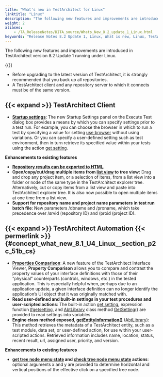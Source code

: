 ```yaml
--- 
title: "What's new in TestArchitect for Linux"
linktitle: "Linux"
description: "The following new features and improvements are introduced in TestArchitect version 8.2 Update 1 running under Linux."
weight: 2
aliases: 
    - /TA_ReleaseNotes/DITA_source/Whats_New_8.2_update_1_Linux.html
keywords: "Release Notes 8.2 Update 1, Linux, What is new, Linux, TestArchitect 8.2 Update 1, TestArchitect 8.2 Update 1, what is new, Linux"
---
```


The following new features and improvements are introduced in TestArchitect version 8.2 Update 1 running under Linux.

{{<remember>}}

-   Before upgrading to the latest version of TestArchitect, it is strongly recommended that you back up all repositories.
-   A TestArchitect client and any repository server to which it connects must be of the same version.

## {{< expand >}} TestArchitect Client

-   **[Startup settings](/user-guide/test-execution/startup-settings/)**: The new Startup Settings panel on the Execute Test dialog box provides a means by which you can specify settings prior to a test run. For example, you can choose the browser in which to run a test by specifying a value for setting [use browser](/automation-guide/action-based-testing-language/built-in-settings/other-settings/use-browser) without using variations. Or you can specify a user-defined setting such as test environment, then in turn retrieve its specified value within your tests using the action [get setting](/automation-guide/action-based-testing-language/built-in-actions/test-support-actions/value-handling/get-setting).

**Enhancements to existing features**

-   **[Repository results can be exported to HTML](/user-guide/working-with-test-results/exporting-test-results/exporting-repository-test-results-to-an-html-file)**.
-   **Open/copy/cut/drag multiple items from [list view](/user-guide/projects-and-project-items/project-items/list-view/) to tree view:** Drag and drop any project item, or a selection of items, from a list view into a folder or node of the same type in the TestArchitect explorer tree. Alternatively, cut or copy items from a list view and paste into TestArchitect explorer tree. It is also now possible to open multiple items at one time from a list view.
-   **Support for repository name and project name parameters in test run batch file**: New parameters /dbname and /proname, which take precedence over /srvid \(repository ID\) and /proid \(project ID\).

## {{< expand >}} TestArchitect Automation {{< permerlink >}} {#concept_what_new_8.1_U4_Linux__section_p2c_51b_cs} 

-   **[Properties Comparison](/user-guide/interface-definitions/the-interface-viewer/interpreting-the-interface-viewer/properties-comparison-panel)**: A new feature of the TestArchitect Interface Viewer, **Property Comparison** allows you to compare and contrast the property values of your interface definitions with those of their “physical” counterparts \(controls, windows, etc.\) in the tested application. This is especially helpful when, perhaps due to an application update, a given interface definition can no longer identify the application’s UI object that it was originally matched with.
-   **Read user-defined and built-in settings in your test procedures and user-scripted actions**: The built-in action [get setting](/automation-guide/action-based-testing-language/built-in-actions/test-support-actions/value-handling/get-setting), expression function [\#getsetting](/automation-guide/action-based-testing-language/the-test-language/functions/string-functions/getsetting), and [AbtLibrary](/automation-guide/action-based-testing-language/testarchitect-automation-classes/engine-class-methods/) class method [GetSetting\(\)](/automation-guide/action-based-testing-language/testarchitect-automation-classes/engine-class-methods/getsetting) are provided to read settings into variables.
-   **Engine class method exposed, [getEntityInformation\(\)](/automation-guide/action-based-testing-language/testarchitect-automation-classes/engine-class-methods/getentityinformation)** \([AbtLibrary](/automation-guide/action-based-testing-language/testarchitect-automation-classes/engine-class-methods/)\): This method retrieves the metadata of a TestArchitect entity, such as a test module, data set, or user-defined action, for use within your user-scripted actions. Retrieved information includes name, location, status, recent result, url, assigned user, priority, and version.

**Enhancements to existing features**

-   **[get tree node menu state](/automation-guide/action-based-testing-language/built-in-actions/user-interface-actions/tree-view/get-tree-node-menu-state) and [check tree node menu state](/automation-guide/action-based-testing-language/built-in-actions/user-interface-actions/tree-view/check-tree-node-menu-state) actions**: optional arguments x and y are provided to determine horizontal and vertical positions of the effective click on a specified tree node.



